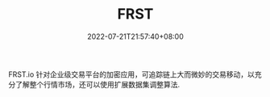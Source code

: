 ﻿---
weight: 
title: "FRST"
description: "FRST.io 针对企业级交易平台的加密应用，可追踪链上大而微妙的交易移动，以充分了解整个行情市场，还可以使用扩展数据集调整算法."
date: 2022-07-21T21:57:40+08:00
lastmod: 2022-07-21T16:45:40+08:00
draft: false
authors: ["浮尘"]
featuredImage: "frst.jpg"
link: "https://frst.io/"
tags: ["数据分析","FRST"]
categories: ["navigation"]
navigation: ["数据分析"]
lightgallery: true
toc: true
pinned: false
recommend: false
recommend1: false
---
FRST.io 针对企业级交易平台的加密应用，可追踪链上大而微妙的交易移动，以充分了解整个行情市场，还可以使用扩展数据集调整算法.
